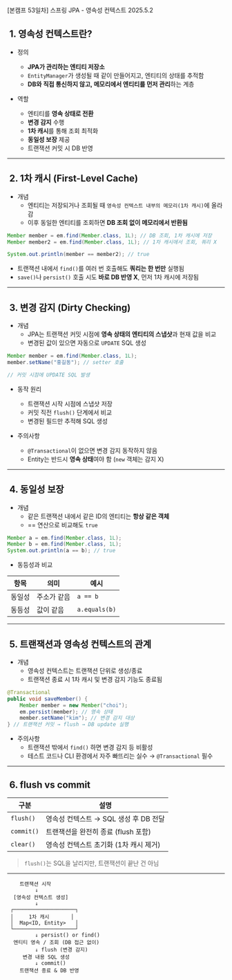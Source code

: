 [본캠프 53일차] 스프링 JPA - 영속성 컨텍스트
2025.5.2

##  1. 영속성 컨텍스트란?

- 정의
  - **JPA가 관리하는 엔티티 저장소**
  - `EntityManager`가 생성될 때 같이 만들어지고, 엔티티의 상태를 추적함
  - **DB와 직접 통신하지 않고, 메모리에서 엔티티를 먼저 관리**하는 계층

- 역할
  - 엔티티를 **영속 상태로 전환**
  - **변경 감지** 수행
  - **1차 캐시**를 통해 조회 최적화
  - **동일성 보장** 제공
  - 트랜잭션 커밋 시 DB 반영

---

##  2. 1차 캐시 (First-Level Cache)

- 개념
  - 엔티티는 저장되거나 조회될 때 `영속성 컨텍스트 내부의 메모리(1차 캐시)`에 올라감
  - 이후 동일한 엔티티를 조회하면 **DB 조회 없이 메모리에서 반환됨**

```java
Member member = em.find(Member.class, 1L); // DB 조회, 1차 캐시에 저장
Member member2 = em.find(Member.class, 1L); // 1차 캐시에서 조회, 쿼리 X

System.out.println(member == member2); // true
```

- 트랜잭션 내에서 `find()`를 여러 번 호출해도 **쿼리는 한 번만** 실행됨
- `save()`나 `persist()` 호출 시도 **바로 DB 반영 X**, 먼저 1차 캐시에 저장됨

---

##  3. 변경 감지 (Dirty Checking)

- 개념
  - JPA는 트랜잭션 커밋 시점에 **영속 상태의 엔티티의 스냅샷**과 현재 값을 비교
  - 변경된 값이 있으면 자동으로 `UPDATE` SQL 생성

```java
Member member = em.find(Member.class, 1L);
member.setName("홍길동"); // setter 호출

// 커밋 시점에 UPDATE SQL 발생
```
- 동작 원리
  - 트랜잭션 시작 시점에 스냅샷 저장
  - 커밋 직전 `flush()` 단계에서 비교
  - 변경된 필드만 추적해 SQL 생성

- 주의사항
  - `@Transactional`이 없으면 변경 감지 동작하지 않음
  - Entity는 반드시 **영속 상태**여야 함 (`new` 객체는 감지 X)

---

##  4. 동일성 보장

- 개념
  - 같은 트랜잭션 내에서 같은 ID의 엔티티는 **항상 같은 객체**
  - \== 연산으로 비교해도 `true`
```java
Member a = em.find(Member.class, 1L);
Member b = em.find(Member.class, 1L);
System.out.println(a == b); // true
```
- 동등성과 비교

| 항목  | 의미     | 예시            |
| --- | ------ | ------------- |
| 동일성 | 주소가 같음 | `a == b`      |
| 동등성 | 값이 같음  | `a.equals(b)` |

---

##  5. 트랜잭션과 영속성 컨텍스트의 관계

- 개념
  - 영속성 컨텍스트는 트랜잭션 단위로 생성/종료
  - 트랜잭션 종료 시 1차 캐시 및 변경 감지 기능도 종료됨

```java
@Transactional
public void saveMember() {
    Member member = new Member("choi");
    em.persist(member); // 영속 상태
    member.setName("kim"); // 변경 감지 대상
} // 트랜잭션 커밋 → flush → DB update 실행
```
- 주의사항
  - 트랜잭션 밖에서 `find()` 하면 변경 감지 등 비활성
  - 테스트 코드나 CLI 환경에서 자주 빠뜨리는 실수 → `@Transactional` 필수

---

##  6. flush vs commit

| 구분         | 설명                        |
| ---------- | ------------------------- |
| `flush()`  | 영속성 컨텍스트 → SQL 생성 후 DB 전달 |
| `commit()` | 트랜잭션을 완전히 종료 (flush 포함)   |
| `clear()`  | 영속성 컨텍스트 초기화 (1차 캐시 제거)   |

> `flush()`는 SQL을 날리지만, 트랜잭션이 끝난 건 아님

---

```
    트랜잭션 시작
         ↓
  [영속성 컨텍스트 생성]
         ↓
 ┌────────────────────┐
 │     1차 캐시       │
 │  Map<ID, Entity>   │
 └────────────────────┘
         ↓ persist() or find()
  엔티티 영속 / 조회 (DB 접근 없이)
         ↓ flush (변경 감지)
     변경 내용 SQL 생성
         ↓ commit()
    트랜잭션 종료 & DB 반영
```
